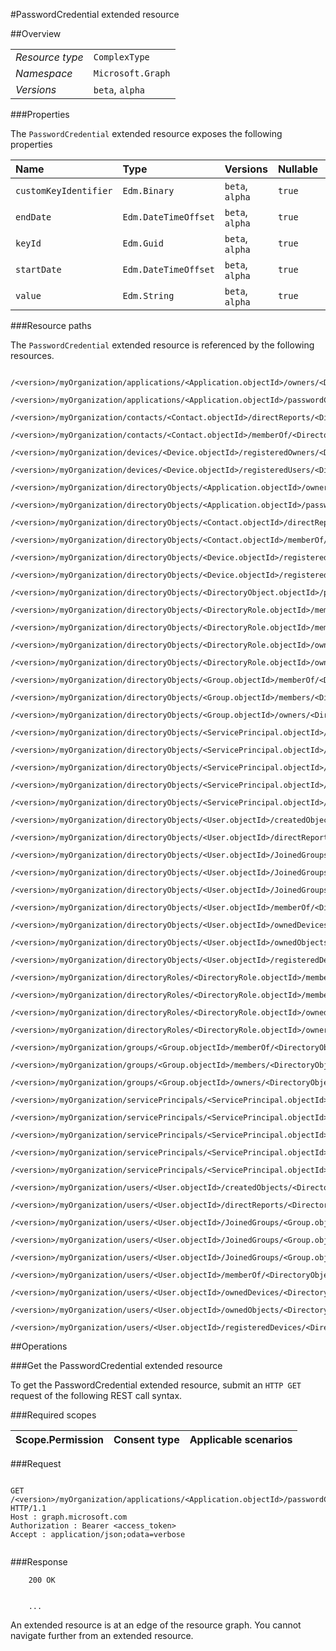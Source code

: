 #PasswordCredential extended resource

 



##Overview

|  |  | 
| :-- | :-- | 
| _Resource type_ | `ComplexType` | 
| _Namespace_ | `Microsoft.Graph` | 
| _Versions_ | `beta`, `alpha` | 


###Properties

The `PasswordCredential` extended resource exposes the following properties 

| Name | Type | Versions | Nullable | Unicode | Comments | 
| :-- | :-- | :-- | :-- | :-- | :-- | 
| `customKeyIdentifier` | `Edm.Binary` | `beta`, `alpha` | `true` | `n/a` |  | 
| `endDate` | `Edm.DateTimeOffset` | `beta`, `alpha` | `true` | `n/a` |  | 
| `keyId` | `Edm.Guid` | `beta`, `alpha` | `true` | `n/a` |  | 
| `startDate` | `Edm.DateTimeOffset` | `beta`, `alpha` | `true` | `n/a` |  | 
| `value` | `Edm.String` | `beta`, `alpha` | `true` | `false` |  | 


###Resource paths

The `PasswordCredential` extended resource is referenced by the following resources. 

```
	/<version>/myOrganization/applications/<Application.objectId>/owners/<DirectoryObject.objectId>/passwordCredentials
	/<version>/myOrganization/applications/<Application.objectId>/passwordCredentials
	/<version>/myOrganization/contacts/<Contact.objectId>/directReports/<DirectoryObject.objectId>/passwordCredentials
	/<version>/myOrganization/contacts/<Contact.objectId>/memberOf/<DirectoryObject.objectId>/passwordCredentials
	/<version>/myOrganization/devices/<Device.objectId>/registeredOwners/<DirectoryObject.objectId>/passwordCredentials
	/<version>/myOrganization/devices/<Device.objectId>/registeredUsers/<DirectoryObject.objectId>/passwordCredentials
	/<version>/myOrganization/directoryObjects/<Application.objectId>/owners/<DirectoryObject.objectId>/passwordCredentials
	/<version>/myOrganization/directoryObjects/<Application.objectId>/passwordCredentials
	/<version>/myOrganization/directoryObjects/<Contact.objectId>/directReports/<DirectoryObject.objectId>/passwordCredentials
	/<version>/myOrganization/directoryObjects/<Contact.objectId>/memberOf/<DirectoryObject.objectId>/passwordCredentials
	/<version>/myOrganization/directoryObjects/<Device.objectId>/registeredOwners/<DirectoryObject.objectId>/passwordCredentials
	/<version>/myOrganization/directoryObjects/<Device.objectId>/registeredUsers/<DirectoryObject.objectId>/passwordCredentials
	/<version>/myOrganization/directoryObjects/<DirectoryObject.objectId>/passwordCredentials
	/<version>/myOrganization/directoryObjects/<DirectoryRole.objectId>/memberOf/<DirectoryObject.objectId>/passwordCredentials
	/<version>/myOrganization/directoryObjects/<DirectoryRole.objectId>/members/<DirectoryObject.objectId>/passwordCredentials
	/<version>/myOrganization/directoryObjects/<DirectoryRole.objectId>/ownedObjects/<DirectoryObject.objectId>/passwordCredentials
	/<version>/myOrganization/directoryObjects/<DirectoryRole.objectId>/owners/<DirectoryObject.objectId>/passwordCredentials
	/<version>/myOrganization/directoryObjects/<Group.objectId>/memberOf/<DirectoryObject.objectId>/passwordCredentials
	/<version>/myOrganization/directoryObjects/<Group.objectId>/members/<DirectoryObject.objectId>/passwordCredentials
	/<version>/myOrganization/directoryObjects/<Group.objectId>/owners/<DirectoryObject.objectId>/passwordCredentials
	/<version>/myOrganization/directoryObjects/<ServicePrincipal.objectId>/createdObjects/<DirectoryObject.objectId>/passwordCredentials
	/<version>/myOrganization/directoryObjects/<ServicePrincipal.objectId>/memberOf/<DirectoryObject.objectId>/passwordCredentials
	/<version>/myOrganization/directoryObjects/<ServicePrincipal.objectId>/ownedObjects/<DirectoryObject.objectId>/passwordCredentials
	/<version>/myOrganization/directoryObjects/<ServicePrincipal.objectId>/owners/<DirectoryObject.objectId>/passwordCredentials
	/<version>/myOrganization/directoryObjects/<ServicePrincipal.objectId>/passwordCredentials
	/<version>/myOrganization/directoryObjects/<User.objectId>/createdObjects/<DirectoryObject.objectId>/passwordCredentials
	/<version>/myOrganization/directoryObjects/<User.objectId>/directReports/<DirectoryObject.objectId>/passwordCredentials
	/<version>/myOrganization/directoryObjects/<User.objectId>/JoinedGroups/<Group.objectId>/memberOf/<DirectoryObject.objectId>/passwordCredentials
	/<version>/myOrganization/directoryObjects/<User.objectId>/JoinedGroups/<Group.objectId>/members/<DirectoryObject.objectId>/passwordCredentials
	/<version>/myOrganization/directoryObjects/<User.objectId>/JoinedGroups/<Group.objectId>/owners/<DirectoryObject.objectId>/passwordCredentials
	/<version>/myOrganization/directoryObjects/<User.objectId>/memberOf/<DirectoryObject.objectId>/passwordCredentials
	/<version>/myOrganization/directoryObjects/<User.objectId>/ownedDevices/<DirectoryObject.objectId>/passwordCredentials
	/<version>/myOrganization/directoryObjects/<User.objectId>/ownedObjects/<DirectoryObject.objectId>/passwordCredentials
	/<version>/myOrganization/directoryObjects/<User.objectId>/registeredDevices/<DirectoryObject.objectId>/passwordCredentials
	/<version>/myOrganization/directoryRoles/<DirectoryRole.objectId>/memberOf/<DirectoryObject.objectId>/passwordCredentials
	/<version>/myOrganization/directoryRoles/<DirectoryRole.objectId>/members/<DirectoryObject.objectId>/passwordCredentials
	/<version>/myOrganization/directoryRoles/<DirectoryRole.objectId>/ownedObjects/<DirectoryObject.objectId>/passwordCredentials
	/<version>/myOrganization/directoryRoles/<DirectoryRole.objectId>/owners/<DirectoryObject.objectId>/passwordCredentials
	/<version>/myOrganization/groups/<Group.objectId>/memberOf/<DirectoryObject.objectId>/passwordCredentials
	/<version>/myOrganization/groups/<Group.objectId>/members/<DirectoryObject.objectId>/passwordCredentials
	/<version>/myOrganization/groups/<Group.objectId>/owners/<DirectoryObject.objectId>/passwordCredentials
	/<version>/myOrganization/servicePrincipals/<ServicePrincipal.objectId>/createdObjects/<DirectoryObject.objectId>/passwordCredentials
	/<version>/myOrganization/servicePrincipals/<ServicePrincipal.objectId>/memberOf/<DirectoryObject.objectId>/passwordCredentials
	/<version>/myOrganization/servicePrincipals/<ServicePrincipal.objectId>/ownedObjects/<DirectoryObject.objectId>/passwordCredentials
	/<version>/myOrganization/servicePrincipals/<ServicePrincipal.objectId>/owners/<DirectoryObject.objectId>/passwordCredentials
	/<version>/myOrganization/servicePrincipals/<ServicePrincipal.objectId>/passwordCredentials
	/<version>/myOrganization/users/<User.objectId>/createdObjects/<DirectoryObject.objectId>/passwordCredentials
	/<version>/myOrganization/users/<User.objectId>/directReports/<DirectoryObject.objectId>/passwordCredentials
	/<version>/myOrganization/users/<User.objectId>/JoinedGroups/<Group.objectId>/memberOf/<DirectoryObject.objectId>/passwordCredentials
	/<version>/myOrganization/users/<User.objectId>/JoinedGroups/<Group.objectId>/members/<DirectoryObject.objectId>/passwordCredentials
	/<version>/myOrganization/users/<User.objectId>/JoinedGroups/<Group.objectId>/owners/<DirectoryObject.objectId>/passwordCredentials
	/<version>/myOrganization/users/<User.objectId>/memberOf/<DirectoryObject.objectId>/passwordCredentials
	/<version>/myOrganization/users/<User.objectId>/ownedDevices/<DirectoryObject.objectId>/passwordCredentials
	/<version>/myOrganization/users/<User.objectId>/ownedObjects/<DirectoryObject.objectId>/passwordCredentials
	/<version>/myOrganization/users/<User.objectId>/registeredDevices/<DirectoryObject.objectId>/passwordCredentials
```



##Operations

###Get the PasswordCredential extended resource

To get the PasswordCredential extended resource, submit an `HTTP GET` request of the following REST call syntax. 

###Required scopes

| Scope.Permission | Consent type | Applicable scenarios | 
| :-- | :-- | :-- | 
###Request

```
	
GET /<version>/myOrganization/applications/<Application.objectId>/passwordCredentials HTTP/1.1
Host : graph.microsoft.com
Authorization : Bearer <access_token>
Accept : application/json;odata=verbose


```

###Response

```
	200 OK


	...
```

An extended resource is at an edge of the resource graph. You cannot navigate further from an extended resource. 



<!-- {
"type": "#page.annotation",
"tocPath": "ComplexType/PasswordCredential",
"section": "documentation"
} -->